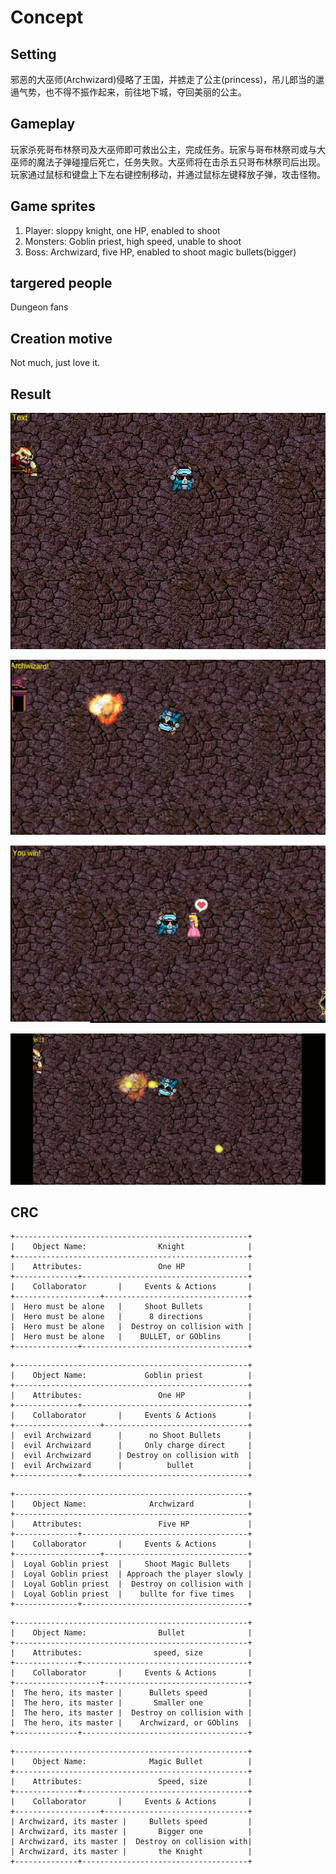 # Concept

## Setting
邪恶的大巫师(Archwizard)侵略了王国，并掳走了公主(princess)，吊儿郎当的邋遢气势，也不得不振作起来，前往地下城，夺回美丽的公主。

## Gameplay

玩家杀死哥布林祭司及大巫师即可救出公主，完成任务。玩家与哥布林祭司或与大巫师的魔法子弹碰撞后死亡，任务失败。大巫师将在击杀五只哥布林祭司后出现。玩家通过鼠标和键盘上下左右键控制移动，并通过鼠标左键释放子弹，攻击怪物。

## Game sprites
1. Player: sloppy knight, one HP, enabled to shoot
2. Monsters: Goblin priest, high speed, unable to shoot
3. Boss: Archwizard, five HP, enabled to shoot magic bullets(bigger)

## targered people

Dungeon fans

## Creation motive

Not much, just love it.

## Result
![](images/background.png)

![](images/archwizard.PNG)

![](images/princess.PNG)

![](images/regif.gif)

## CRC
```
+----------------------------------------------------+  
|    Object Name:                Knight              |  
+----------------------------------------------------+
|    Attributes:                 One HP              |
+--------------+-------------------------------------+
|    Collaborator       |     Events & Actions       |
+-------------------+--------------------------------+
|  Hero must be alone   |     Shoot Bullets          |
|  Hero must be alone   |      8 directions          |
|  Hero must be alone   |  Destroy on collision with | 
|  Hero must be alone   |    BULLET, or GOblins      |
+--------------+-------------------------------------+
```
```
+----------------------------------------------------+  
|    Object Name:             Goblin priest          |  
+----------------------------------------------------+
|    Attributes:                 One HP              |
+--------------+-------------------------------------+
|    Collaborator       |     Events & Actions       |
+-------------------+--------------------------------+
|  evil Archwizard      |      no Shoot Bullets      |
|  evil Archwizard      |     Only charge direct     |
|  evil Archwizard      | Destroy on collision with  | 
|  evil Archwizard      |          bullet            |
+--------------+-------------------------------------+
```

```
+----------------------------------------------------+  
|    Object Name:              Archwizard            |  
+----------------------------------------------------+
|    Attributes:                 Five HP             |
+--------------+-------------------------------------+
|    Collaborator       |     Events & Actions       |
+-------------------+--------------------------------+
|  Loyal Goblin priest  |     Shoot Magic Bullets    |
|  Loyal Goblin priest  | Approach the player slowly |
|  Loyal Goblin priest  |  Destroy on collision with | 
|  Loyal Goblin priest  |    bullte for five times   |
+--------------+-------------------------------------+
```
```
+----------------------------------------------------+  
|    Object Name:                Bullet              |  
+----------------------------------------------------+
|    Attributes:                speed, size          |
+--------------+-------------------------------------+
|    Collaborator       |     Events & Actions       |
+-------------------+--------------------------------+
|  The hero, its master |      Bullets speed         |
|  The hero, its master |       Smaller one          |
|  The hero, its master |  Destroy on collision with | 
|  The hero, its master |    Archwizard, or GOblins  |
+--------------+-------------------------------------+
```

```
+----------------------------------------------------+  
|    Object Name:              Magic Bullet          |  
+----------------------------------------------------+
|    Attributes:                 Speed, size         |
+--------------+-------------------------------------+
|    Collaborator       |     Events & Actions       |
+-------------------+--------------------------------+
| Archwizard, its master |     Bullets speed         |
| Archwizard, its master |       Bigger one          |
| Archwizard, its master |  Destroy on collision with| 
| Archwizard, its master |       the Knight          |
+--------------+-------------------------------------+
```











